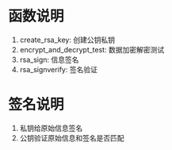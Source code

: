 
# 函数说明
1. create_rsa_key: 创建公钥私钥
2. encrypt_and_decrypt_test: 数据加密解密测试
3. rsa_sign: 信息签名
4. rsa_signverify: 签名验证


# 签名说明
1. 私钥给原始信息签名
2. 公钥验证原始信息和签名是否匹配

